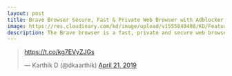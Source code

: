 ```yaml
---
layout: post
title: Brave Browser Secure, Fast & Private Web Browser with Adblocker
image: https://res.cloudinary.com/kd/image/upload/v1555840408/KD/Feature-foto.jpg
description: The Brave browser is a fast, private and secure web browser for PC and mobile. Enjoy a faster ad-free browsing experience. Save Money. Block Ads & Trackers. Browse Up To 3x Fast. Browse Fast. Block Ads & Trackers.
---
```




<blockquote class="twitter-tweet" data-lang="en"><p lang="und" dir="ltr"><a href="https://t.co/kg7EVyZJGs">https://t.co/kg7EVyZJGs</a></p>&mdash; Karthik D (@dkaarthik) <a href="https://twitter.com/dkaarthik/status/1119863366166536193?ref_src=twsrc%5Etfw">April 21, 2019</a></blockquote>
<script async src="https://platform.twitter.com/widgets.js" charset="utf-8"></script>
